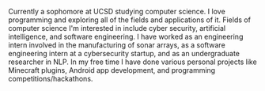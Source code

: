 Currently a sophomore at UCSD studying computer science. I love programming and exploring all of the fields and applications of it. Fields of computer science I'm interested in include cyber security, artificial intelligence, and software engineering. I have worked as an engineering intern involved in the manufacturing of sonar arrays, as a software engineering intern at a cybersecurity startup, and as an undergraduate researcher in NLP. In my free time I have done various personal projects like Minecraft plugins, Android app development, and programming competitions/hackathons.
